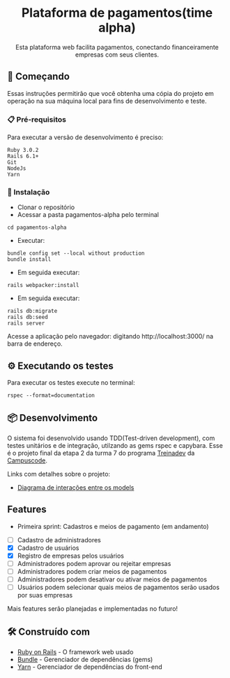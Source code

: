 <h1 align="center">
    Plataforma de pagamentos(time alpha)
</h1>
<p align="center"> Esta plataforma web facilita pagamentos, conectando financeiramente empresas com seus clientes. </p>

## 🚀 Começando

Essas instruções permitirão que você obtenha uma cópia do projeto em operação na sua máquina local para fins de desenvolvimento e teste.

### 📋 Pré-requisitos

Para executar a versão de desenvolvimento é preciso:

```
Ruby 3.0.2
Rails 6.1+
Git
NodeJs
Yarn
```
### 🔧 Instalação

- Clonar o repositório
- Acessar a pasta pagamentos-alpha pelo terminal
```
cd pagamentos-alpha 
```
- Executar:
```
bundle config set --local without production
bundle install
```
- Em seguida executar:
```
rails webpacker:install
```

- Em seguida executar:
```
rails db:migrate
rails db:seed
rails server
```
Acesse a aplicação pelo navegador: digitando http://localhost:3000/ na barra de endereço.

## ⚙️ Executando os testes

Para executar os testes execute no terminal:
```
rspec --format=documentation
```
## 📦 Desenvolvimento

O sistema foi desenvolvido usando TDD(Test-driven development), com testes unitários e de integração, utilzando as gems rspec e capybara.
Esse é o projeto final da etapa 2 da turma 7 do programa [Treinadev](https://treinadev.com.br/) da [Campuscode](https://campuscode.com.br/).

Links com detalhes sobre o projeto:
* [Diagrama de interações entre os models](https://docs.google.com/drawings/d/1JThfhFGx6O8p3lijoboJbZBGjQjlOXToAzejdqna3zs)

## Features

* Primeira sprint: Cadastros e meios de pagamento (em andamento)
- [ ] Cadastro de administradores
- [x] Cadastro de usuários
- [x] Registro de empresas pelos usuários
- [ ] Administradores podem aprovar ou rejeitar empresas
- [ ] Administradores podem criar meios de pagamentos
- [ ] Administradores podem desativar ou ativar meios de pagamentos
- [ ] Usuários podem selecionar quais meios de pagamentos serão usados por suas empresas

Mais features serão planejadas e implementadas no futuro!

## 🛠️ Construído com

* [Ruby on Rails](https://rubyonrails.org/) - O framework web usado
* [Bundle](https://bundler.io/) - Gerenciador de dependências (gems)
* [Yarn](https://yarnpkg.com/) - Gerenciador de dependências do front-end 